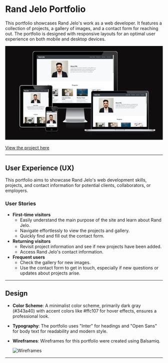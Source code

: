 # Rand Jelo Portfolio

This portfolio showcases Rand Jelo's work as a web developer. It features a collection of projects, a gallery of images, and a contact form for reaching out. The portfolio is designed with responsive layouts for an optimal user experience on both mobile and desktop devices.

![Responsive Design Preview](assets/readme-img/am-i-responsive.png)

[View the project here](https://rand-jelo.github.io/Project-1/)

---

## User Experience (UX)

This portfolio aims to showcase Rand Jelo's web development skills, projects, and contact information for potential clients, collaborators, or employers.

### User Stories

 * **First-time visitors**
    * Easily understand the main purpose of the site and learn about Rand Jelo.
    * Navigate effortlessly to view the projects and gallery.
    * Quickly find and fill out the contact form.
 * **Returning visitors**
    * Revisit project information and see if new projects have been added.
    * Access Rand Jelo's contact information.
 * **Frequent users**
    * Check the gallery for new images.
    * Use the contact form to get in touch, especially if new questions or updates about projects arise.

---

## Design

 * **Color Scheme**: A minimalist color scheme, primarily dark gray (#343a40) with accent colors like #ffc107 for hover effects, ensures a professional look.
 * **Typography**: The portfolio uses "Inter" for headings and "Open Sans" for body text for readability and modern style.
 * **Wireframes**: Wireframes for this portfolio were created using Balsamiq.

    ![Wireframes](https://share.balsamiq.com/c/nKsBJwDNjWR2rKAhKVbkkc.jpg)

---